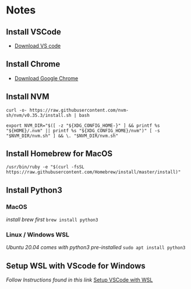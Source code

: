 # Notes

## Install VSCode 
* [Download VS code](https://code.visualstudio.com/Download)

## Install Chrome
* [Download Google Chrome](https://www.google.com/chrome/)

## Install NVM
```curl -o- https://raw.githubusercontent.com/nvm-sh/nvm/v0.35.3/install.sh | bash```

```export NVM_DIR="$([ -z "${XDG_CONFIG_HOME-}" ] && printf %s "${HOME}/.nvm" || printf %s "${XDG_CONFIG_HOME}/nvm")" [ -s "$NVM_DIR/nvm.sh" ] && \. "$NVM_DIR/nvm.sh"```

## Install Homebrew for MacOS
```/usr/bin/ruby -e "$(curl -fsSL https://raw.githubusercontent.com/Homebrew/install/master/install)"```

## Install Python3 
### MacOS 
*install brew first*
```brew install python3```
### Linux / Windows WSL
*Ubuntu 20.04 comes with python3 pre-installed*
```sudo apt install python3```

## Setup WSL with VScode for Windows
*Follow Instructions found in this link*
[Setup VSCode with WSL](https://code.visualstudio.com/remote-tutorials/wsl/getting-started)